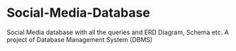 # Social-Media-Database
Social Media database with all the queries and ERD Diagram, Schema etc. A project of Database Management System (DBMS)
